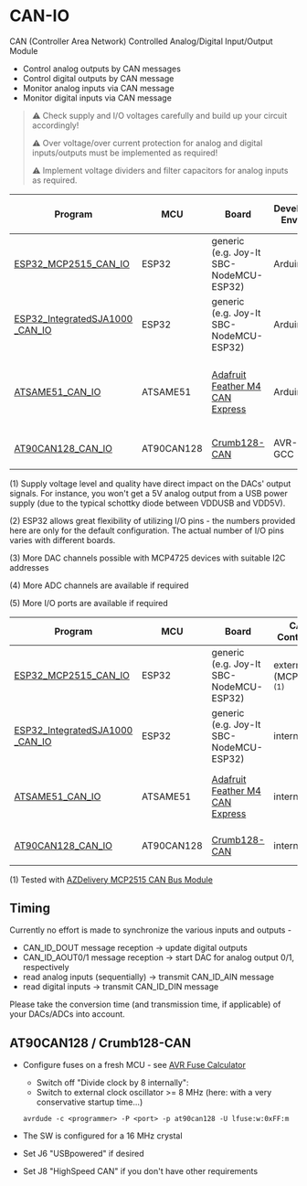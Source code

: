 # CAN-IO
CAN (Controller Area Network) Controlled Analog/Digital Input/Output Module

* Control analog outputs by CAN messages
* Control digital outputs by CAN message
* Monitor analog inputs via CAN message
* Monitor digital inputs via CAN message   


> ⚠️ Check supply and I/O voltages carefully and build up your circuit accordingly!
> 
> :warning: Over voltage/over current protection for analog and digital inputs/outputs must be implemented as required!
>
> :warning: Implement voltage dividers and filter capacitors for analog inputs as required.



| Program              | MCU | Board                        | Devel.-Env. | Supply Voltage<br>Board/MCU | Analog Inputs | Analog Outputs | Digital Inputs | Digital Outputs |
| -------------------- | --- | ---------------------------- | -------------------------- |--------------------------- | ------------- | -------------- | -------------- | --------------- |
| [ESP32_MCP2515_CAN_IO](src/ESP32_MCP2515_CAN_IO) | ESP32 | generic<br> (e.g. Joy-It SBC-NodeMCU-ESP32) | Arduino | 5V<sup>(1)</sup> / 3.3V | 2<sup>(2)</sup> (0...3.3V) | 2<sup>(3)</sup> (external; 0...5V)    | 6<sup>(2)</sup> | 2<sup>(2)</sup> |
| [ESP32_IntegratedSJA1000<br>_CAN_IO](src/ESP32_IntegratedSJA1000_CAN_IO) | ESP32 | generic<br> (e.g. Joy-It SBC-NodeMCU-ESP32) | Arduino | 5V<sup>(1)</sup> / 3.3V | 2<sup>(2)</sup> (0...3.3V) | 2<sup>(3)</sup> (external; 0...5V)    | 6<sup>(2)</sup> | 2<sup>(2)</sup> |
| [ATSAME51_CAN_IO](src/ATSAME51_CAN_IO) | ATSAME51 | [Adafruit Feather M4 CAN Express](https://www.adafruit.com/product/4759) | Arduino | 5V<sup>(1)</sup> / 3.3V<sup>(1)</sup> | 4 (0...3.3V) | 2 (internal; 0..3.3V) /<br> 2<sup>(3)</sup> (external; 0..5V) | 6 | 2 |
| [AT90CAN128_CAN_IO](src/AT90CAN128_CAN_IO)       | AT90CAN128 | [Crumb128-CAN](https://www.chip45.com/products/crumb128-can-5.0_avr_atmega_module_board_at90can128_usb_rs232_can.php?en) | AVR-GCC | 5V<sup>(1)</sup> / 5V | 4<sup>(4)</sup> (0...5V) | 2<sup>(3)</sup> (external; 0...5V) | 8<sup>(5)</sup> | 8<sup>(5)</sup> |

(1) Supply voltage level and quality have direct impact on the DACs' output signals. For instance, you won't get a 5V analog output from a USB power supply (due to the typical schottky diode between VDDUSB and VDD5V). 

(2) ESP32 allows great flexibility of utilizing I/O pins - the numbers provided here are only for the default configuration. The actual number of I/O pins varies with different boards.

(3) More DAC channels possible with MCP4725 devices with suitable I2C addresses

(4) More ADC channels are available if required

(5) More I/O ports are available if required

| Program                                           | MCU        | Board                        | CAN Controller | CAN Transceiver |
| ------------------------------------------------- | ---------- | ---------------------------- | -------------- |-----------------|
| [ESP32_MCP2515_CAN_IO](src/ESP32_MCP2515_CAN_IO)  | ESP32 | generic<br> (e.g. Joy-It SBC-NodeMCU-ESP32) | external (MCP2515)<sup>(1)</sup> | external<sup>(1)</sup> |
| [ESP32_IntegratedSJA1000<br>_CAN_IO](src/ESP32_IntegratedSJA1000_CAN_IO) | ESP32 | generic<br> (e.g. Joy-It SBC-NodeMCU-ESP32) | internal | external | 
| [ATSAME51_CAN_IO](src/ATSAME51_CAN_IO) | ATSAME51 | [Adafruit Feather M4 CAN Express](https://www.adafruit.com/product/4759) | internal | Adafruit Feather M4 CAN Express: on board |
| [AT90CAN128_CAN_IO](src/AT90CAN128_CAN_IO)        | AT90CAN128 | [Crumb128-CAN](https://www.chip45.com/products/crumb128-can-5.0_avr_atmega_module_board_at90can128_usb_rs232_can.php?en) | internal | Crumb128-CAN: on board |

(1) Tested with [AZDelivery MCP2515 CAN Bus Module](https://www.az-delivery.de/en/products/mcp2515-can-bus-modul)

## Timing
Currently no effort is made to synchronize the various inputs and outputs -
* CAN_ID_DOUT message reception -> update digital outputs
* CAN_ID_AOUT0/1 message reception -> start DAC for analog output 0/1, respectively
* read analog inputs (sequentially) -> transmit CAN_ID_AIN message
* read digital inputs -> transmit CAN_ID_DIN message

Please take the conversion time (and transmission time, if applicable) of your DACs/ADCs into account.

## AT90CAN128 / Crumb128-CAN

* Configure fuses on a fresh MCU - see [AVR Fuse Calculator](http://eleccelerator.com/fusecalc/fusecalc.php?chip=at90can128)
    * Switch off "Divide clock by 8 internally":
    * Switch to external clock oscillator >= 8 MHz (here: with a very conservative startup time...)

    `avrdude -c <programmer> -P <port> -p at90can128 -U lfuse:w:0xFF:m`

* The SW is configured for a 16 MHz crystal
* Set J6 "USBpowered" if desired
* Set J8 "HighSpeed CAN" if you don't have other requirements

